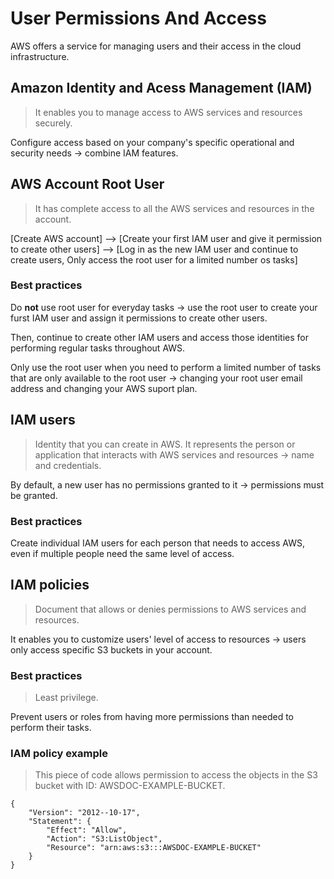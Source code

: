 # User Permissions And Access

AWS offers a service for managing users and their access in the cloud infrastructure.

## Amazon Identity and Acess Management (IAM)

> It enables you to manage access to AWS services and resources securely.

Configure access based on your company's specific operational and security needs -> combine IAM features.

## AWS Account Root User

> It has complete access to all the AWS services and resources in the account.

[Create AWS account] --> [Create your first IAM user and give it permission to create other users] --> [Log in as the new IAM user and continue to create users, Only access the root user for a limited number os tasks]

### Best practices

Do **not** use root user for everyday tasks -> use the root user to create your furst IAM user and assign it permissions to create other users.

Then, continue to create other IAM users and access those identities for performing regular tasks throughout AWS.

Only use the root user when you need to perform a limited number of tasks that are only available to the root user -> changing your root user email address and changing your AWS suport plan.

## IAM users

> Identity that you can create in AWS. It represents the person or application that interacts with AWS services and resources -> name and credentials.

By default, a new user has no permissions granted to it -> permissions must be granted.

### Best practices

Create individual IAM users for each person that needs to access AWS, even if multiple people need the same level of access.

## IAM policies

> Document that allows or denies permissions to AWS services and resources.

It enables you to customize users' level of access to resources -> users only access specific S3 buckets in your account.

### Best practices

> Least privilege.

Prevent users or roles from having more permissions than needed to perform their tasks.

### IAM policy example

> This piece of code allows permission to access the objects in the S3 bucket with ID: AWSDOC-EXAMPLE-BUCKET.

```code
{
    "Version": "2012--10-17",
    "Statement": {
        "Effect": "Allow",
        "Action": "S3:ListObject",
        "Resource": "arn:aws:s3:::AWSDOC-EXAMPLE-BUCKET"
    }
}
```
